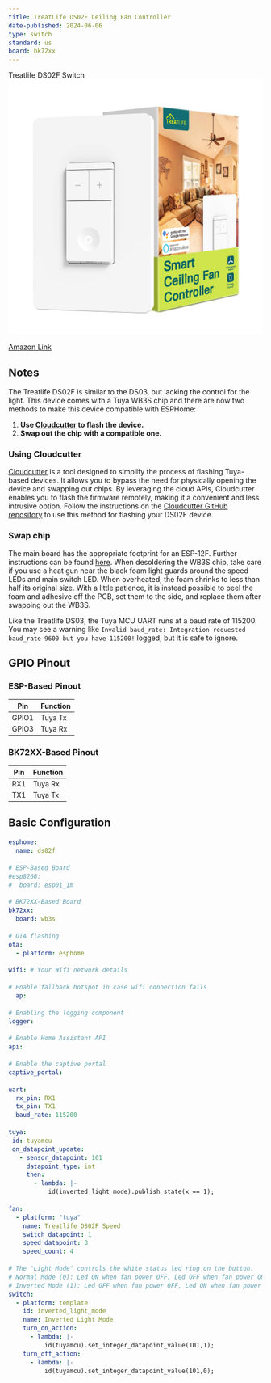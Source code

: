 ```yaml
---
title: TreatLife DS02F Ceiling Fan Controller
date-published: 2024-06-06
type: switch
standard: us
board: bk72xx
---
```


Treatlife DS02F Switch![image](treatlife_DS02F.jpg)

[Amazon Link](https://amzn.to/400MRsE)

## Notes

The Treatlife DS02F is similar to the DS03, but lacking the control for the light. This device comes with a Tuya WB3S chip and there are now two methods to make this device compatible with ESPHome:

1. **Use [Cloudcutter](https://github.com/tuya-cloudcutter/tuya-cloudcutter) to flash the device.**
2. **Swap out the chip with a compatible one.**

### Using Cloudcutter

[Cloudcutter](https://github.com/tuya-cloudcutter/tuya-cloudcutter) is a tool designed to simplify the process of flashing Tuya-based devices. It allows you to bypass the need for physically opening the device and swapping out chips. By leveraging the cloud APIs, Cloudcutter enables you to flash the firmware remotely, making it a convenient and less intrusive option. Follow the instructions on the [Cloudcutter GitHub repository](https://github.com/tuya-cloudcutter/tuya-cloudcutter) to use this method for flashing your DS02F device.

### Swap chip

The main board has the appropriate footprint for an ESP-12F. Further instructions can be found [here](https://community.home-assistant.io/t/treatlife-dual-outlet-indoor-dimmer-plug-wb3s-to-esp-12-transplant/256798). When desoldering the WB3S chip, take care if you use a heat gun near the black foam light guards around the speed LEDs and main switch LED. When overheated, the foam shrinks to less than half its original size. With a little patience, it is instead possible to peel the foam and adhesive off the PCB, set them to the side, and replace them after swapping out the WB3S.

Like the Treatlife DS03, the Tuya MCU UART runs at a baud rate of 115200. You may see a warning like `Invalid baud_rate: Integration requested baud_rate 9600 but you have 115200!` logged, but it is safe to ignore.

## GPIO Pinout

### ESP-Based Pinout

| Pin   | Function |
| ----- | -------- |
| GPIO1 | Tuya Tx  |
| GPIO3 | Tuya Rx  |

### BK72XX-Based Pinout

| Pin   | Function |
| ----- | -------- |
| RX1   | Tuya Rx  |
| TX1   | Tuya Tx  |

## Basic Configuration

```yaml
esphome:
  name: ds02f

# ESP-Based Board
#esp8266:
#  board: esp01_1m

# BK72XX-Based Board
bk72xx:
  board: wb3s
    
# OTA flashing
ota:
  - platform: esphome

wifi: # Your Wifi network details
  
# Enable fallback hotspot in case wifi connection fails  
  ap:

# Enabling the logging component
logger:

# Enable Home Assistant API
api:

# Enable the captive portal
captive_portal:

uart:
  rx_pin: RX1
  tx_pin: TX1
  baud_rate: 115200

tuya:
 id: tuyamcu
 on_datapoint_update:
   - sensor_datapoint: 101
     datapoint_type: int
     then:
       - lambda: |-
           id(inverted_light_mode).publish_state(x == 1);

fan:
  - platform: "tuya"
    name: Treatlife DS02F Speed
    switch_datapoint: 1
    speed_datapoint: 3
    speed_count: 4

# The "Light Mode" controls the white status led ring on the button.
# Normal Mode (0): Led ON when fan power OFF, Led OFF when fan power ON
# Inverted Mode (1): Led OFF when fan power OFF, Led ON when fan power ON
switch:
  - platform: template
    id: inverted_light_mode
    name: Inverted Light Mode
    turn_on_action:
      - lambda: |-
          id(tuyamcu).set_integer_datapoint_value(101,1);
    turn_off_action:
      - lambda: |-
          id(tuyamcu).set_integer_datapoint_value(101,0);
```
